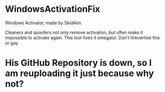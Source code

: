 # WindowsActivationFix
Windows Activator, made by SkidAim. 

Cleaners and spoofers not only remove activation, but often make it impossible to activate again. This tool fixes it omegalul. Don't linkvertise this or gay

# His GitHub Repository is down, so I am reuploading it just because why not?
